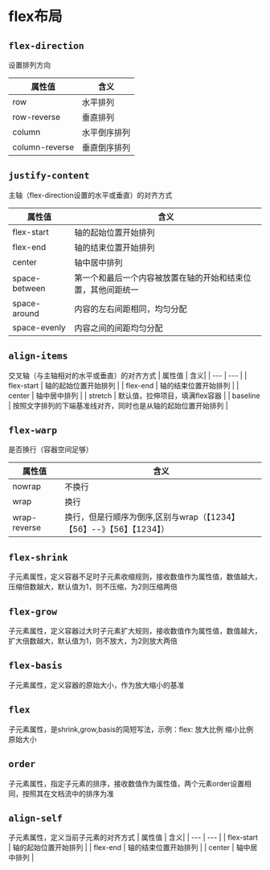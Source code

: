 # flex布局

## `flex-direction`

设置排列方向

| 属性值         | 含义             |
| -------------- | ---------------- |
| row            | 水平排列 |
| row-reverse    | 垂直排列         |
| column         | 水平倒序排列         |
| column-reverse | 垂直倒序排列         |   

## `justify-content`  

主轴（flex-direction设置的水平或垂直）的对齐方式

| 属性值         | 含义             |
| -------------- | ---------------- |
| flex-start  | 轴的起始位置开始排列 |
| flex-end  | 轴的结束位置开始排列 |
| center  | 轴中居中排列 |
| space-between | 第一个和最后一个内容被放置在轴的开始和结束位置，其他间距统一 |
| space-around  | 内容的左右间距相同，均匀分配 |
| space-evenly  | 内容之间的间距均匀分配 |

## `align-items`  

交叉轴（与主轴相对的水平或垂直）的对齐方式
| 属性值 | 含义|
| --- | --- |
| flex-start | 轴的起始位置开始排列 |
| flex-end | 轴的结束位置开始排列 |
| center | 轴中居中排列 |
| stretch | 默认值，拉伸项目，填满flex容器 |
| baseline | 按照文字排列的下端基准线对齐，同时也是从轴的起始位置开始排列 |

## `flex-warp` 

是否换行（容器空间足够）

| 属性值 | 含义|
| --- | --- |
| nowrap | 不换行 |
| wrap | 换行 |
| wrap-reverse | 换行，但是行顺序为倒序,区别与wrap（【1234】【56】--》【56】【1234】）|

## `flex-shrink`  

子元素属性，定义容器不足时子元素收缩规则，接收数值作为属性值，数值越大，压缩倍数越大，默认值为1，则不压缩，为2则压缩两倍

##  `flex-grow` 

子元素属性，定义容器过大时子元素扩大规则，接收数值作为属性值，数值越大，扩大倍数越大，默认值为1，则不放大，为2则放大两倍

## `flex-basis`  

子元素属性，定义容器的原始大小，作为放大缩小的基准

## `flex`  

子元素属性，是shrink,grow,basis的简短写法，示例：flex: 放大比例 缩小比例 原始大小

## `order`  

子元素属性，指定子元素的排序，接收数值作为属性值，两个元素order设置相同，按照其在文档流中的排序为准

## `align-self`  

子元素属性，定义当前子元素的对齐方式
| 属性值 | 含义|
| --- | --- |
| flex-start | 轴的起始位置开始排列 |
| flex-end | 轴的结束位置开始排列 |
| center | 轴中居中排列 |
